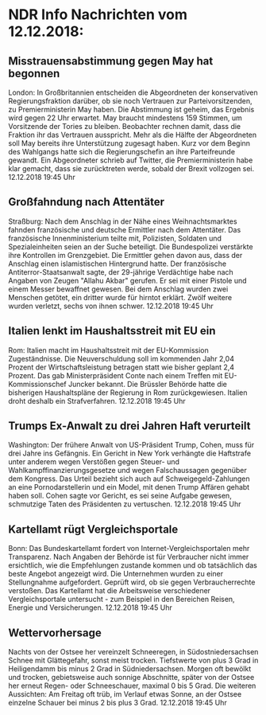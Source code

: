 # NDR Info Nachrichten vom 12.12.2018:


## Misstrauensabstimmung gegen May hat begonnen
London: In Großbritannien entscheiden die Abgeordneten der konservativen Regierungsfraktion darüber, ob sie noch Vertrauen zur Parteivorsitzenden, zu Premierministerin May haben. Die Abstimmung ist geheim, das Ergebnis wird gegen 22 Uhr erwartet. May braucht mindestens 159 Stimmen, um Vorsitzende der Tories zu bleiben. Beobachter rechnen damit, dass die Fraktion ihr das Vertrauen ausspricht. Mehr als die Hälfte der Abgeordneten soll May bereits ihre Unterstützung zugesagt haben. Kurz vor dem Beginn des Wahlgangs hatte sich die Regierungschefin an ihre Parteifreunde gewandt. Ein Abgeordneter schrieb auf Twitter, die Premierministerin habe klar gemacht, dass sie zurücktreten werde, sobald der Brexit vollzogen sei. 12.12.2018 19:45 Uhr 

## Großfahndung nach Attentäter
Straßburg: Nach dem Anschlag in der Nähe eines Weihnachtsmarktes fahnden französische und deutsche Ermittler nach dem Attentäter. Das französische Innenministerium teilte mit, Polizisten, Soldaten und Spezialeinheiten seien an der Suche beteiligt. Die Bundespolizei verstärkte ihre Kontrollen im Grenzgebiet. Die Ermittler gehen davon aus, dass der Anschlag einen islamistischen Hintergrund hatte. Der französische Antiterror-Staatsanwalt sagte, der 29-jährige Verdächtige habe nach Angaben von Zeugen "Allahu Akbar" gerufen. Er sei mit einer Pistole und einem Messer bewaffnet gewesen. Bei dem Anschlag wurden zwei Menschen getötet, ein dritter wurde für hirntot erklärt. Zwölf weitere wurden verletzt, sechs von ihnen schwer. 12.12.2018 19:45 Uhr 

## Italien lenkt im Haushaltsstreit mit EU ein
Rom: Italien macht im Haushaltsstreit mit der EU-Kommission Zugeständnisse. Die Neuverschuldung soll im kommenden Jahr 2,04 Prozent der Wirtschaftsleistung betragen statt wie bisher geplant 2,4 Prozent. Das gab Ministerpräsident Conte nach einem Treffen mit EU-Kommissionschef Juncker bekannt. Die Brüssler Behörde hatte die bisherigen Haushaltspläne der Regierung in Rom zurückgewiesen. Italien droht deshalb ein Strafverfahren. 12.12.2018 19:45 Uhr 

## Trumps Ex-Anwalt zu drei Jahren Haft verurteilt
Washington: Der frühere Anwalt von US-Präsident Trump, Cohen, muss für drei Jahre ins Gefängnis. Ein Gericht in New York verhängte die Haftstrafe unter anderem wegen Verstößen gegen Steuer- und Wahlkampffinanzierungsgesetze und wegen Falschaussagen gegenüber dem Kongress. Das Urteil bezieht sich auch auf Schweigegeld-Zahlungen an eine Pornodarstellerin und ein Model, mit denen Trump Affären gehabt haben soll. Cohen sagte vor Gericht, es sei seine Aufgabe gewesen, schmutzige Taten des Präsidenten zu vertuschen. 12.12.2018 19:45 Uhr 

## Kartellamt rügt Vergleichsportale
Bonn: Das Bundeskartellamt fordert von Internet-Vergleichsportalen mehr Transparenz. Nach Angaben der Behörde ist für Verbraucher nicht immer ersichtlich, wie die Empfehlungen zustande kommen und ob tatsächlich das beste Angebot angezeigt wird. Die Unternehmen wurden zu einer Stellungnahme aufgefordert. Geprüft wird, ob sie gegen Verbraucherrechte verstoßen. Das Kartellamt hat die Arbeitsweise verschiedener Vergleichsportale untersucht - zum Beispiel in den Bereichen Reisen, Energie und Versicherungen. 12.12.2018 19:45 Uhr 

## Wettervorhersage
Nachts von der Ostsee her vereinzelt Schneeregen, in Südostniedersachsen Schnee mit Glättegefahr, sonst meist trocken. Tiefstwerte von plus 3 Grad in Heiligendamm bis minus 2 Grad in Südniedersachsen. Morgen oft bewölkt und trocken, gebietsweise auch sonnige Abschnitte, später von der Ostsee her erneut Regen- oder Schneeschauer, maximal 0 bis 5 Grad. Die weiteren Aussichten: Am Freitag oft trüb, im Verlauf etwas Sonne, an der Ostsee einzelne Schauer bei minus 2 bis plus 3 Grad. 12.12.2018 19:45 Uhr 
